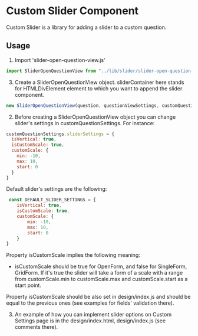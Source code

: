 
# Custom Slider Component

Custom Slider is a library for adding a slider to a custom question.

## Usage

1) Import 'slider-open-question-view.js' 
```js
import SliderOpenQuestionView from "../lib/slider/slider-open-question-view";
```
3) Create a SliderOpenQuestionView object. sliderContainer here stands for HTMLDivElement element to which you want to append the slider component. 
```js
new SliderOpenQuestionView(question, questionViewSettings, customQuestionSettings, sliderContainer);
```

2) Before creating a SliderOpenQuestionView object you can change slider's settings in customQuestionSettings. For instance: 

```js
customQuestionSettings.sliderSettings = {
  isVertical: true,
  isCustomScale: true,
  customScale: {
    min: -10,
    max: 10,
    start: 0
  }
}
```
Default slider's settings are the following:

```js
 const DEFAULT_SLIDER_SETTINGS = {
	isVertical: true,
	isCustomScale: true,
	customScale: {
		min: -10,
		max: 10,
		start: 0
	}
}
```

Property isCustomScale implies the following meaning: 
- isCustomScale should be true for OpenForm, and false for SingleForm, GridForm. If it's true the slider will take a form of a scale 
with a range from customScale.min to customScale.max and customScale.start as a start point.

Property isCustomScale should be also set in design/index.js and should be equal to the previous ones (see examples for fields' validation there).

3) An example of how you can implement slider options on Custom Settings page is in the design/index.html, design/index.js (see comments there).
